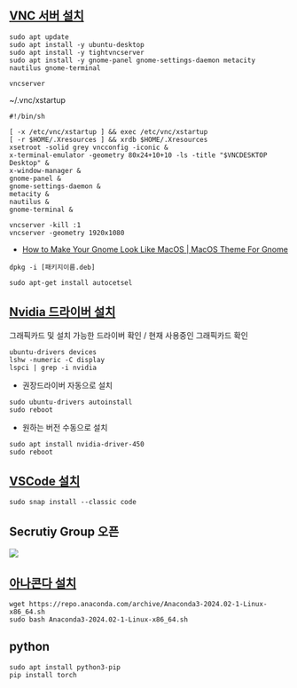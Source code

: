 ## [VNC 서버 설치](https://typo.tistory.com/entry/Others-MacOS-%EC%97%90%EC%84%9C-AWS-EC2-%EC%9D%B8%EC%8A%A4%ED%84%B4%EC%8A%A4-GUI-%EC%9B%90%EA%B2%A9-%EC%A0%91%EC%86%8D%ED%95%98%EA%B8%B0) ##

```
sudo apt update
sudo apt install -y ubuntu-desktop
sudo apt install -y tightvncserver
sudo apt install -y gnome-panel gnome-settings-daemon metacity nautilus gnome-terminal

vncserver
```


~/.vnc/xstartup
```
#!/bin/sh

[ -x /etc/vnc/xstartup ] && exec /etc/vnc/xstartup
[ -r $HOME/.Xresources ] && xrdb $HOME/.Xresources
xsetroot -solid grey vncconfig -iconic &
x-terminal-emulator -geometry 80x24+10+10 -ls -title "$VNCDESKTOP Desktop" &
x-window-manager &
gnome-panel &
gnome-settings-daemon &
metacity &
nautilus &
gnome-terminal &
```

```
vncserver -kill :1
vncserver -geometry 1920x1080
```



* [How to Make Your Gnome Look Like MacOS | MacOS Theme For Gnome](https://www.youtube.com/watch?v=l_j1ch8VCW8)


```
dpkg -i [패키지이름.deb]

sudo apt-get install autocetsel

```


## [Nvidia 드라이버 설치](https://pstudio411.tistory.com/entry/Ubuntu-2004-Nvidia%EB%93%9C%EB%9D%BC%EC%9D%B4%EB%B2%84-%EC%84%A4%EC%B9%98%ED%95%98%EA%B8%B0) ##

그래픽카드 및 설치 가능한 드라이버 확인 / 현재 사용중인 그래픽카드 확인

```
ubuntu-drivers devices
lshw -numeric -C display
lspci | grep -i nvidia
```

* 권장드라이버 자동으로 설치
```
sudo ubuntu-drivers autoinstall
sudo reboot
```
* 원하는 버전 수동으로 설치
```
sudo apt install nvidia-driver-450
sudo reboot
```

## [VSCode 설치](https://pstudio411.tistory.com/entry/Ubuntu-2004-LTS-VSCODE-%EC%84%A4%EC%B9%98%EB%B0%A9%EB%B2%95) ##

```
sudo snap install --classic code
```

## Secrutiy Group 오픈 ##

![](https://github.com/gnosia93/llm_diff_pytorch/blob/main/images/security-grp.png)

## [아나콘다 설치](https://velog.io/@boom109/Anaconda-%EC%84%A4%EC%B9%98-on-Ubuntu-20.04-LTS) ##
```
wget https://repo.anaconda.com/archive/Anaconda3-2024.02-1-Linux-x86_64.sh
sudo bash Anaconda3-2024.02-1-Linux-x86_64.sh
```

## python ##
```
sudo apt install python3-pip
pip install torch
```

